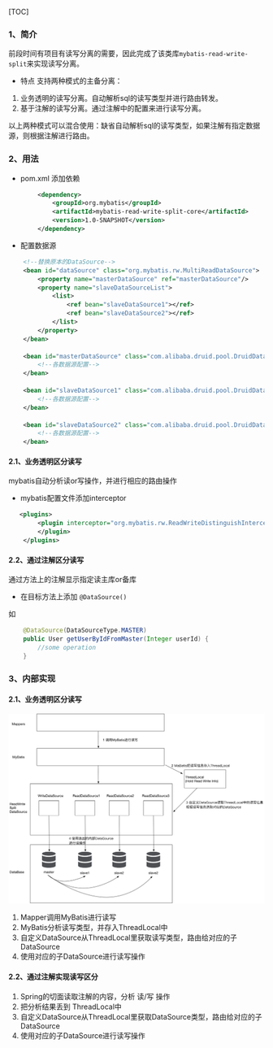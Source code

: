 [TOC]

### 1、简介

前段时间有项目有读写分离的需要，因此完成了该类库`mybatis-read-write-split`来实现读写分离。

* 特点
支持两种模式的主备分离：
1. 业务透明的读写分离。自动解析sql的读写类型并进行路由转发。
2. 基于注解的读写分离。通过注解中的配置来进行读写分离。

以上两种模式可以混合使用：缺省自动解析sql的读写类型，如果注解有指定数据源，则根据注解进行路由。

### 2、用法



* pom.xml 添加依赖

```xml
        <dependency>
            <groupId>org.mybatis</groupId>
            <artifactId>mybatis-read-write-split-core</artifactId>
            <version>1.0-SNAPSHOT</version>
        </dependency>
```



* 配置数据源

```xml
    <!--替换原本的DataSource-->
    <bean id="dataSource" class="org.mybatis.rw.MultiReadDataSource">
        <property name="masterDataSource" ref="masterDataSource"/>
        <property name="slaveDataSourceList">
            <list>
                <ref bean="slaveDataSource1"></ref>
                <ref bean="slaveDataSource2"></ref>
            </list>
        </property>
    </bean>
    
    <bean id="masterDataSource" class="com.alibaba.druid.pool.DruidDataSource" destroy-method="close">
        <!--各数据源配置-->
    </bean>
    
    <bean id="slaveDataSource1" class="com.alibaba.druid.pool.DruidDataSource" destroy-method="close">
        <!--各数据源配置-->
    </bean>
    
    <bean id="slaveDataSource2" class="com.alibaba.druid.pool.DruidDataSource" destroy-method="close">
        <!--各数据源配置-->
    </bean>
```

#### 2.1、业务透明区分读写

mybatis自动分析读or写操作，并进行相应的路由操作

* mybatis配置文件添加interceptor

```xml
   <plugins>
        <plugin interceptor="org.mybatis.rw.ReadWriteDistinguishInterceptor">
        </plugin>
    </plugins>
```

#### 2.2、通过注解区分读写

通过方法上的注解显示指定读主库or备库

* 在目标方法上添加 `@DataSource()`

如

```java
    @DataSource(DataSourceType.MASTER)
    public User getUserByIdFromMaster(Integer userId) {
        //some operation
    }
```


### 3、内部实现

#### 2.1、业务透明区分读写
![](https://raw.githubusercontent.com/chenzz/static-resource/master/941DC39B-846A-4F86-8F61-F810F9543AB0.png)



1. Mapper调用MyBatis进行读写
2. MyBatis分析读写类型，并存入ThreadLocal中
3. 自定义DataSource从ThreadLocal里获取读写类型，路由给对应的子DataSource
4. 使用对应的子DataSource进行读写操作

#### 2.2、通过注解实现读写区分

1. Spring的切面读取注解的内容，分析 读/写 操作
2. 把分析结果丢到 ThreadLocal中
3. 自定义DataSource从ThreadLocal里获取DataSource类型，路由给对应的子DataSource
4. 使用对应的子DataSource进行读写操作

